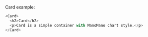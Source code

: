 Card example:

```js
<Card>
  <h2>Card</h2>
  <p>Card is a simple container with ManoMano chart style.</p>
</Card>
```

